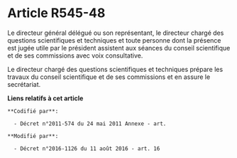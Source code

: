 # Article R545-48

Le directeur général délégué ou son représentant, le directeur chargé des questions scientifiques et techniques et toute
personne dont la présence est jugée utile par le président assistent aux séances du conseil scientifique et de ses
commissions avec voix consultative.

Le directeur chargé des questions scientifiques et techniques prépare les travaux du conseil scientifique et de ses
commissions et en assure le secrétariat.

**Liens relatifs à cet article**

	**Codifié par**:

	  - Décret n°2011-574 du 24 mai 2011 Annexe - art.

	**Modifié par**:

	  - Décret n°2016-1126 du 11 août 2016 - art. 16
